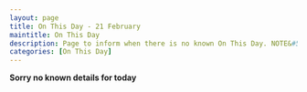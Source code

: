 ```yaml
---
layout: page
title: On This Day - 21 February
maintitle: On This Day
description: Page to inform when there is no known On This Day. NOTE&#58; There may still be comments.
categories: [On This Day]
---
```


**Sorry no known details for today**

